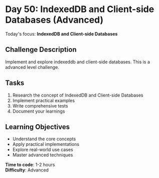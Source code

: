 # Day 50: IndexedDB and Client-side Databases (Advanced)

Today's focus: **IndexedDB and Client-side Databases**

## Challenge Description
Implement and explore indexeddb and client-side databases. This is a advanced level challenge.

## Tasks
1. Research the concept of IndexedDB and Client-side Databases
2. Implement practical examples
3. Write comprehensive tests
4. Document your learnings

## Learning Objectives
- Understand the core concepts
- Apply practical implementations
- Explore real-world use cases
- Master advanced techniques

**Time to code**: 1-2 hours  
**Difficulty**: Advanced